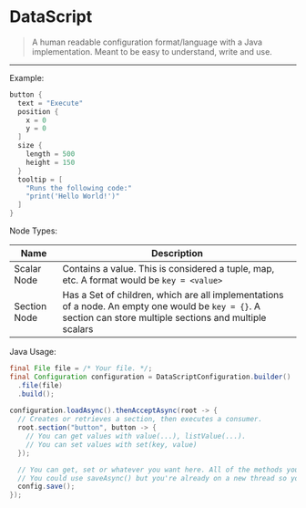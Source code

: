 # DataScript
> A human readable configuration format/language with a Java implementation. Meant to be easy to understand, write and use.

---

Example:
```kt
button {
  text = "Execute"
  position {
    x = 0
    y = 0
  ]
  size {
    length = 500
    height = 150
  }
  tooltip = [
    "Runs the following code:"
    "print('Hello World!')"
  ]
}
```

Node Types:

| Name | Description |
| ---  | --- |
| Scalar Node | Contains a value. This is considered a tuple, map, etc. A format would be `key = <value>` |
| Section Node | Has a Set of children, which are all implementations of a node. An empty one would be `key = {}`. A section can store multiple sections and multiple scalars |

Java Usage:
```java
final File file = /* Your file. */;
final Configuration configuration = DataScriptConfiguration.builder()
  .file(file)
  .build();
 
configuration.loadAsync().thenAcceptAsync(root -> {
  // Creates or retrieves a section, then executes a consumer.
  root.section("button", button -> {
    // You can get values with value(...), listValue(...).
    // You can set values with set(key, value)
  });

  // You can get, set or whatever you want here. All of the methods you need are in ConfigSection
  // You could use saveAsync() but you're already on a new thread so you would join() or just waste additional time.
  config.save();
});
```
